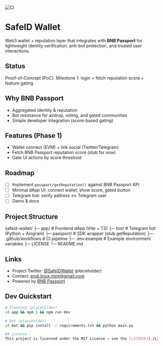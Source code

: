 ![CI](https://github.com/EndiHariadi43/safeid-wallet/actions/workflows/ci.yml/badge.svg)

# SafeID Wallet

Web3 wallet + reputation layer that integrates with **BNB Passport** for
lightweight identity verification, anti-bot protection, and trusted user interactions.

## Status
Proof-of-Concept (PoC). Milestone 1: login + fetch reputation score + feature gating.

## Why BNB Passport
- Aggregated identity & reputation
- Bot resistance for airdrop, voting, and gated communities
- Simple developer integration (score-based gating)

## Features (Phase 1)
- Wallet connect (EVM) + link social (Twitter/Telegram)
- Fetch BNB Passport reputation score (stub for now)
- Gate UI actions by score threshold

## Roadmap
- [ ] Implement `passport/getReputation()` against BNB Passport API
- [ ] Minimal dApp UI: connect wallet, show score, gated button
- [ ] Telegram bot: verify address ↔ Telegram user
- [ ] Demo & docs

## Project Structure
safeid-wallet/
├─ app/              # Frontend dApp (Vite + TS)
├─ bot/              # Telegram bot (Python + Aiogram)
├─ passport/         # SDK wrapper (stub getReputation)
├─ .github/workflows # CI pipeline
├─ .env.example      # Example environment variables
├─ LICENSE
└─ README.md

## Links
- Project Twitter: [@SafeIDWallet](https://x.com/) *(placeholder)*
- Contact: endi.linux.mint@gmail.com
- Powered by [BNB Passport](https://bnbchain.org/en/passport)

## Dev Quickstart
```bash
# Frontend (placeholder)
cd app && npm i && npm run dev

# Bot (placeholder)
cd bot && pip install -r requirements.txt && python main.py

## License
This project is licensed under the MIT License – see the [LICENSE](./LICENSE) file for details.
